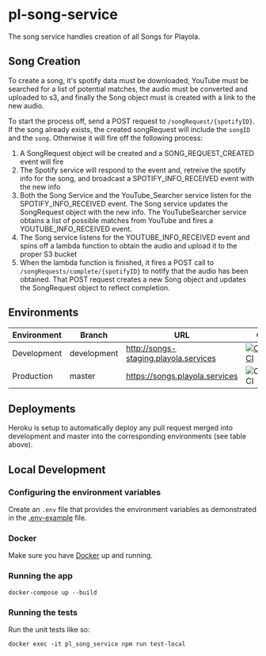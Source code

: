 # pl-song-service
The song service handles creation of all Songs for Playola.  

## Song Creation
To create a song, it's spotify data must be downloaded, YouTube must be searched for a list of potential matches, the audio must be converted and uploaded to s3, and finally the Song object must is created with a link to the new audio.

To start the process off, send a POST request to `/songRequest/{spotifyID}`. If the song already exists, the created songRequest will include the `songID` and the `song`.  Otherwise it will fire off the following process:

1. A SongRequest object will be created and a SONG\_REQUEST\_CREATED event will fire
2. The Spotify service will respond to the event and, retreive the spotify info for the song, and broadcast a SPOTIFY\_INFO\_RECEIVED event with the new info
3. Both the Song Service and the YouTube_Searcher service listen for the SPOTIFY\_INFO\_RECEIVED event.  The Song service updates the SongRequest object with the new info.  The YouTubeSearcher service obtains a list of possible matches from YouTube and fires a YOUTUBE\_INFO\_RECEIVED event.
4. The Song service listens for the YOUTUBE\_INFO\_RECEIVED event and spins off a lambda function to obtain the audio and upload it to the proper S3 bucket
5. When the lambda function is finished, it fires a POST call to `/songRequests/complete/{spotifyID}` to notify that the audio has been obtained.  That POST request creates a new Song object and updates the SongRequest object to reflect completion.

## Environments

| Environment | Branch      | URL                                       | CI    |
|-------------|-------------|-------------------------------------------|-------|
| Development | development | http://songs-staging.playola.services |[![CircleCI](https://circleci.com/gh/briankeane/pl-song-service/tree/develop.svg?style=svg&circle-token=2a5149788cdcf700caa97f286a4e0361fe441c25)](https://circleci.com/gh/briankeane/pl-song-service/tree/develop)|
| Production  | master      | https://songs.playola.services         |![CircleCI](https://circleci.com/gh/briankeane/pl-song-service/tree/master.svg?style=svg&circle-token=2a5149788cdcf700caa97f286a4e0361fe441c25)|

## Deployments

Heroku is setup to automatically deploy any pull request merged into development and master into the corresponding environments (see table above).

## Local Development

### Configuring the environment variables

Create an `.env` file that provides the environment variables as demonstrated in the [.env-example](https://github.com/briankeane/pl-song-service/blob/master/.env-example) file.

### Docker
Make sure you have [Docker](https://www.docker.com) up and running.

### Running the app
```
docker-compose up --build
```

### Running the tests

Run the unit tests like so:

```
docker exec -it pl_song_service npm run test-local
```